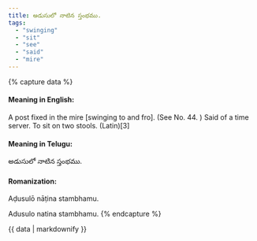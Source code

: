 ```yaml
---
title: అడుసులో నాటిన స్తంభము.
tags:
  - "swinging"
  - "sit"
  - "see"
  - "said"
  - "mire"
---
```


{% capture data %}
#### Meaning in English:
A post fixed in the mire [swinging to and fro].
(See No. 44. )
Said of a time server.
To sit on two stools. (Latin)[3]

#### Meaning in Telugu:
అడుసులో నాటిన స్తంభము.

#### Romanization:
Aḍusulō nāṭina stambhamu.

Adusulo natina stambhamu.
{% endcapture %}

{{ data | markdownify }}

